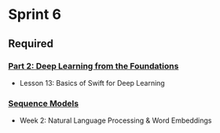 # Sprint 6

## Required

### [Part 2: Deep Learning from the Foundations](https://course.fast.ai/part2)

- Lesson 13: Basics of Swift for Deep Learning

### [Sequence Models](https://www.coursera.org/learn/nlp-sequence-models)

- Week 2: Natural Language Processing & Word Embeddings
